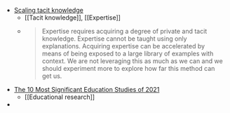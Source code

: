 - [Scaling tacit knowledge](https://nintil.com/scaling-tacit-knowledge)
	- [[Tacit knowledge]], [[Expertise]]
	- >Expertise requires acquiring a degree of private and tacit knowledge. Expertise cannot be taught using only explanations. Acquiring expertise can be accelerated by means of being exposed to a large library of examples with context. We are not leveraging this as much as we can and we should experiment more to explore how far this method can get us.
- [The 10 Most Significant Education Studies of 2021](https://www.edutopia.org/article/10-most-significant-education-studies-2021)
	- [[Educational research]]
-